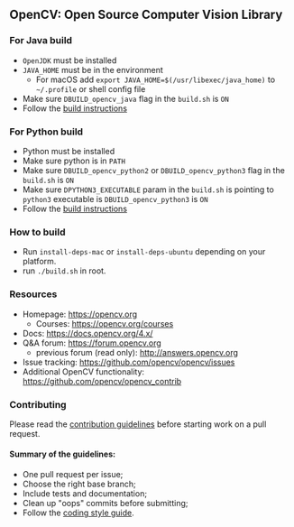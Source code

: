## OpenCV: Open Source Computer Vision Library

### For Java build

- `OpenJDK` must be installed
- `JAVA_HOME` must be in the environment
  - For macOS add `export JAVA_HOME=$(/usr/libexec/java_home)` to `~/.profile` or shell config file
- Make sure `DBUILD_opencv_java` flag in the `build.sh` is `ON`
- Follow the [build instructions](#how-to-build)

### For Python build

- Python must be installed
- Make sure python is in `PATH`
- Make sure `DBUILD_opencv_python2` or `DBUILD_opencv_python3` flag in the `build.sh` is `ON`
- Make sure `DPYTHON3_EXECUTABLE` param in the `build.sh` is pointing to `python3` executable is `DBUILD_opencv_python3` is `ON`
- Follow the [build instructions](#how-to-build)

### How to build

- Run `install-deps-mac` or `install-deps-ubuntu` depending on your platform.
- run `./build.sh` in root.

### Resources

- Homepage: <https://opencv.org>
  - Courses: <https://opencv.org/courses>
- Docs: <https://docs.opencv.org/4.x/>
- Q&A forum: <https://forum.opencv.org>
  - previous forum (read only): <http://answers.opencv.org>
- Issue tracking: <https://github.com/opencv/opencv/issues>
- Additional OpenCV functionality: <https://github.com/opencv/opencv_contrib>

### Contributing

Please read the [contribution guidelines](https://github.com/opencv/opencv/wiki/How_to_contribute) before starting work on a pull request.

#### Summary of the guidelines:

- One pull request per issue;
- Choose the right base branch;
- Include tests and documentation;
- Clean up "oops" commits before submitting;
- Follow the [coding style guide](https://github.com/opencv/opencv/wiki/Coding_Style_Guide).
